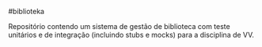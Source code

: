#biblioteka

Repositório contendo um sistema de gestão de biblioteca com teste unitários e de integração (incluindo stubs e mocks) para a disciplina de VV.
